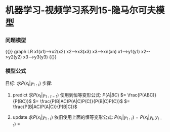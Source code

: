 # 机器学习-视频学习系列15-隐马尔可夫模型


### 问题模型
{{<mermaid>}}
graph LR
  x1(x1)-->x2(x2)
  x2-->x3(x3)
  x3-->xn(xn)
  x1-->y1(y1)
  x2-->y2(y2)
  x3-->y3(y3)
{{</mermaid>}}

### 模型公式
目标: 求$P(x_t|y_{1:t})$
步骤: 
1. predict 求$P(x_t|y_{1:t-1})$
使用到恒等变形公式:
$P(A|BC)$
$= \frac{P(ABC)}{P(BC)}$ 
$= \frac{P(B|AC)P(A|C)P(C)}{P(B|C)P(C)}$ 
$= \frac{P(B|AC)P(A|C)}{P(B|C)}$

2. update 求$P(x_t|y_{1:t})$
依旧使用上面的恒等变形公式:
$P(x_t|y_{1:t}) = P(x_t|y_t,y_{t-1})$
$=$
